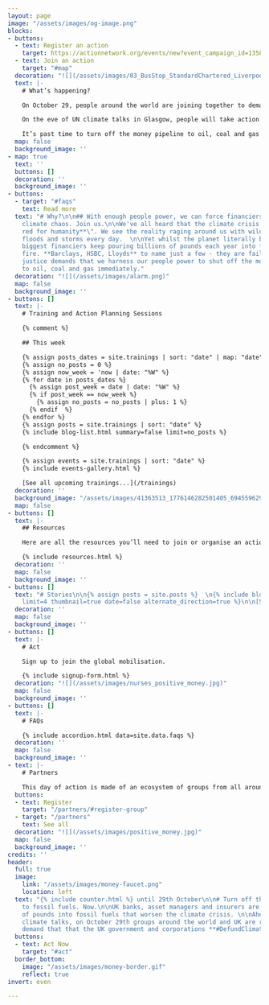 ```yaml
---
layout: page
image: "/assets/images/og-image.png"
blocks:
- buttons:
  - text: Register an action
    target: https://actionnetwork.org/events/new?event_campaign_id=13583
  - text: Join an action
    target: "#map"
  decoration: "![](/assets/images/03_BusStop_StandardChartered_Liverpool_2021-1024x768.jpeg)"
  text: |-
    # What’s happening?

    On October 29, people around the world are joining together to demand that bankers, insurers and fund managers **Defund Climate Chaos**.

    On the eve of UN climate talks in Glasgow, people will take action and lay climate justice memorials to make it clear - in location and message alike - at whose doorstep the blame for climate injustice lies.

    It’s past time to turn off the money pipeline to oil, coal and gas companies and start investing in climate justice and a safer future for us all.
  map: false
  background_image: ''
- map: true
  text: ''
  buttons: []
  decoration: ''
  background_image: ''
- buttons:
  - target: "#faqs"
    text: Read more
  text: "# Why?\n\n## With enough people power, we can force financiers to defund
    climate chaos. Join us.\n\nWe've all heard that the climate crisis means \"**code
    red for humanity**\". We see the reality raging around us with wildfires, fires,
    floods and storms every day.  \n\nYet whilst the planet literally burns, the UK’s
    biggest financiers keep pouring billions of pounds each year into fuelling the
    fire. **Barclays, HSBC, Lloyds** to name just a few - they are failing us.\n\nClimate
    justice demands that we harness our people power to shut off the money pipeline
    to oil, coal and gas immediately."
  decoration: "![](/assets/images/alarm.png)"
  map: false
  background_image: ''
- buttons: []
  text: |-
    # Training and Action Planning Sessions

    {% comment %}

    ## This week

    {% assign posts_dates = site.trainings | sort: "date" | map: "date" %}
    {% assign no_posts = 0 %}
    {% assign now_week = 'now | date: "%W" %}
    {% for date in posts_dates %}
      {% assign post_week = date | date: "%W" %}
      {% if post_week == now_week %}
        {% assign no_posts = no_posts | plus: 1 %}
      {% endif  %}
    {% endfor %}
    {% assign posts = site.trainings | sort: "date" %}
    {% include blog-list.html summary=false limit=no_posts %}

    {% endcomment %}

    {% assign events = site.trainings | sort: "date" %}
    {% include events-gallery.html %}

    [See all upcoming trainings...](/trainings)
  decoration: ''
  background_image: "/assets/images/41363513_1776146282501405_6945596299618025472_o-600x600.jpeg"
  map: false
- buttons: []
  text: |-
    ## Resources

    Here are all the resources you’ll need to join or organise an action of your own to #DefundClimateChaos on October 29 (and beyond!):

    {% include resources.html %}
  decoration: ''
  map: false
  background_image: ''
- buttons: []
  text: "# Stories\n\n{% assign posts = site.posts %}  \n{% include blog-list.html
    limit=4 thumbnail=true date=false alternate_direction=true %}\n\n[See all stories...](/news)"
  decoration: ''
  map: false
  background_image: ''
- buttons: []
  text: |-
    # Act

    Sign up to join the global mobilisation.

    {% include signup-form.html %}
  decoration: "![](/assets/images/nurses_positive_money.jpg)"
  map: false
  background_image: ''
- buttons: []
  text: |-
    # FAQs

    {% include accordion.html data=site.data.faqs %}
  decoration: ''
  map: false
  background_image: ''
- text: |-
    # Partners

    This day of action is made of an ecosystem of groups from all around the UK.
  buttons:
  - text: Register
    target: "/partners/#register-group"
  - target: "/partners"
    text: See all
  decoration: "![](/assets/images/positive_money.jpg)"
  map: false
  background_image: ''
credits: ''
header:
  full: true
  image:
    link: "/assets/images/money-faucet.png"
    location: left
  text: "{% include counter.html %} until 29th October\n\n# Turn off the money pipeline
    to fossil fuels. Now.\n\nUK banks, asset managers and insurers are pumping billions
    of pounds into fossil fuels that worsen the climate crisis. \n\nAhead of the UN
    climate talks, on October 29th groups around the world and UK are rising up to
    demand that that the UK government and corporations **#DefundClimateChaos**."
  buttons:
  - text: Act Now
    target: "#act"
  border_bottom:
    image: "/assets/images/money-border.gif"
    reflect: true
invert: even

---
```

